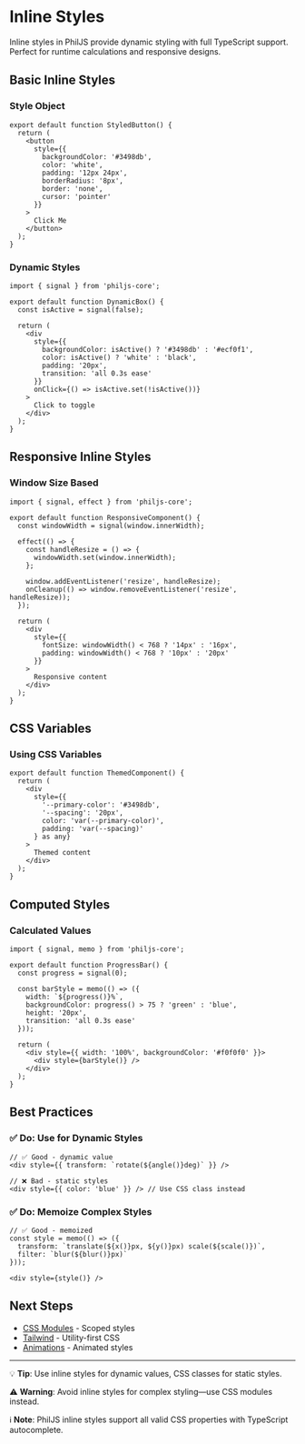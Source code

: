 # Inline Styles

Inline styles in PhilJS provide dynamic styling with full TypeScript support. Perfect for runtime calculations and responsive designs.

## Basic Inline Styles

### Style Object

```tsx
export default function StyledButton() {
  return (
    <button
      style={{
        backgroundColor: '#3498db',
        color: 'white',
        padding: '12px 24px',
        borderRadius: '8px',
        border: 'none',
        cursor: 'pointer'
      }}
    >
      Click Me
    </button>
  );
}
```

### Dynamic Styles

```tsx
import { signal } from 'philjs-core';

export default function DynamicBox() {
  const isActive = signal(false);

  return (
    <div
      style={{
        backgroundColor: isActive() ? '#3498db' : '#ecf0f1',
        color: isActive() ? 'white' : 'black',
        padding: '20px',
        transition: 'all 0.3s ease'
      }}
      onClick={() => isActive.set(!isActive())}
    >
      Click to toggle
    </div>
  );
}
```

## Responsive Inline Styles

### Window Size Based

```tsx
import { signal, effect } from 'philjs-core';

export default function ResponsiveComponent() {
  const windowWidth = signal(window.innerWidth);

  effect(() => {
    const handleResize = () => {
      windowWidth.set(window.innerWidth);
    };

    window.addEventListener('resize', handleResize);
    onCleanup(() => window.removeEventListener('resize', handleResize));
  });

  return (
    <div
      style={{
        fontSize: windowWidth() < 768 ? '14px' : '16px',
        padding: windowWidth() < 768 ? '10px' : '20px'
      }}
    >
      Responsive content
    </div>
  );
}
```

## CSS Variables

### Using CSS Variables

```tsx
export default function ThemedComponent() {
  return (
    <div
      style={{
        '--primary-color': '#3498db',
        '--spacing': '20px',
        color: 'var(--primary-color)',
        padding: 'var(--spacing)'
      } as any}
    >
      Themed content
    </div>
  );
}
```

## Computed Styles

### Calculated Values

```tsx
import { signal, memo } from 'philjs-core';

export default function ProgressBar() {
  const progress = signal(0);

  const barStyle = memo(() => ({
    width: `${progress()}%`,
    backgroundColor: progress() > 75 ? 'green' : 'blue',
    height: '20px',
    transition: 'all 0.3s ease'
  }));

  return (
    <div style={{ width: '100%', backgroundColor: '#f0f0f0' }}>
      <div style={barStyle()} />
    </div>
  );
}
```

## Best Practices

### ✅ Do: Use for Dynamic Styles

```tsx
// ✅ Good - dynamic value
<div style={{ transform: `rotate(${angle()}deg)` }} />

// ❌ Bad - static styles
<div style={{ color: 'blue' }} /> // Use CSS class instead
```

### ✅ Do: Memoize Complex Styles

```tsx
// ✅ Good - memoized
const style = memo(() => ({
  transform: `translate(${x()}px, ${y()}px) scale(${scale()})`,
  filter: `blur(${blur()}px)`
}));

<div style={style()} />
```

## Next Steps

- [CSS Modules](/docs/styling/css-modules.md) - Scoped styles
- [Tailwind](/docs/styling/tailwind.md) - Utility-first CSS
- [Animations](/docs/styling/animations.md) - Animated styles

---

💡 **Tip**: Use inline styles for dynamic values, CSS classes for static styles.

⚠️ **Warning**: Avoid inline styles for complex styling—use CSS modules instead.

ℹ️ **Note**: PhilJS inline styles support all valid CSS properties with TypeScript autocomplete.
